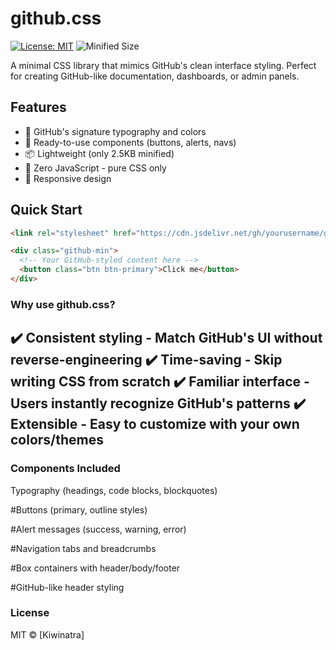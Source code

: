 # github.css

[![License: MIT](https://img.shields.io/badge/License-MIT-blue.svg)](https://opensource.org/licenses/MIT)
![Minified Size](https://img.shields.io/badge/size-2.5KB-green)

A minimal CSS library that mimics GitHub's clean interface styling. Perfect for creating GitHub-like documentation, dashboards, or admin panels.

## Features

- 🎨 GitHub's signature typography and colors
- 🧩 Ready-to-use components (buttons, alerts, navs)
- 📦 Lightweight (only 2.5KB minified)
- 🔌 Zero JavaScript - pure CSS only
- 📱 Responsive design

## Quick Start

```html
<link rel="stylesheet" href="https://cdn.jsdelivr.net/gh/yourusername/github.css/github.min.css">

<div class="github-min">
  <!-- Your GitHub-styled content here -->
  <button class="btn btn-primary">Click me</button>
</div>
```
### Why use github.css?
✔️ Consistent styling - Match GitHub's UI without reverse-engineering
✔️ Time-saving - Skip writing CSS from scratch
✔️ Familiar interface - Users instantly recognize GitHub's patterns
✔️ Extensible - Easy to customize with your own colors/themes
---
### Components Included
Typography (headings, code blocks, blockquotes)

#Buttons (primary, outline styles)

#Alert messages (success, warning, error)

#Navigation tabs and breadcrumbs

#Box containers with header/body/footer

#GitHub-like header styling

### License
MIT © [Kiwinatra]
